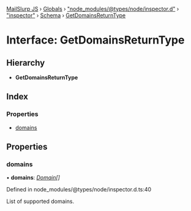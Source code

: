 [MailSlurp JS](../README.md) › [Globals](../globals.md) › ["node_modules/@types/node/inspector.d"](../modules/_node_modules__types_node_inspector_d_.md) › ["inspector"](../modules/_node_modules__types_node_inspector_d_._inspector_.md) › [Schema](../modules/_node_modules__types_node_inspector_d_._inspector_.schema.md) › [GetDomainsReturnType](_node_modules__types_node_inspector_d_._inspector_.schema.getdomainsreturntype.md)

# Interface: GetDomainsReturnType

## Hierarchy

* **GetDomainsReturnType**

## Index

### Properties

* [domains](_node_modules__types_node_inspector_d_._inspector_.schema.getdomainsreturntype.md#domains)

## Properties

###  domains

• **domains**: *[Domain](_node_modules__types_node_inspector_d_._inspector_.schema.domain.md)[]*

Defined in node_modules/@types/node/inspector.d.ts:40

List of supported domains.

